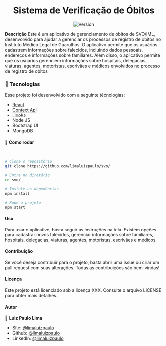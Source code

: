 <h1 align="center">Sistema de Verificação de Óbitos</h1>
<p align="center">
  <img alt="Version" src="https://img.shields.io/badge/version-0.1.0-blue.svg?cacheSeconds=2592000" />
  <a href="https://luizpaulo.eng.br" target="_blank">
  </a>
</p>

**Descrição**
Este é um aplicativo de gerenciamento de obitos de SVO/IML, desenvolvido para ajudar a gerenciar os processos de registro de obitos no Instituto Médico Legal de Guarulhos. O aplicativo permite que os usuários cadastrem informações sobre falecidos, incluindo dados pessoais, endereços e informações sobre familiares. Além disso, o aplicativo permite que os usuários gerenciem informações sobre hospitais, delegacias, viaturas, agentes, motoristas, escrivães e médicos envolvidos no processo de registro de obitos


### :nut_and_bolt: Tecnologias

Esse projeto foi desenvolvido com a seguinte técnologias:

- [React][reactjs]
- [Context Api][reactjs]
- [Hooks][reactjs]
- Node JS
- Bootstrap UI
- MongoDB

[reactjs]: https://reactjs.org

#### :thinking: Como rodar

```bash


# Clone o repositório
git clone https://github.com/limaluizpaulo/svo/

# Entre no diretório
cd svo/

# Instale as depedências
npm install

# Rode o projeto
npm start
```

#### Uso

Para usar o aplicativo, basta seguir as instruções na tela. Existem opções para cadastrar novos falecidos, gerenciar informações sobre familiares, hospitais, delegacias, viaturas, agentes, motoristas, escrivães e médicos.

#### Contribuição

Se você deseja contribuir para o projeto, basta abrir uma issue ou criar um pull request com suas alterações. Todas as contribuições são bem-vindas!

#### Licença

Este projeto está licenciado sob a licença XXX. Consulte o arquivo LICENSE para obter mais detalhes.

#### Autor

👤 **Luiz Paulo Lima**

- Site: [@limaluizpaulo](https://luizpaulo.eng.br)
- Github: [@limaluizpaulo](https://github.com/limaluizpaulo)
- LinkedIn: [@limaluizpaulo](https://linkedin.com/in/limaluizpaulo)
